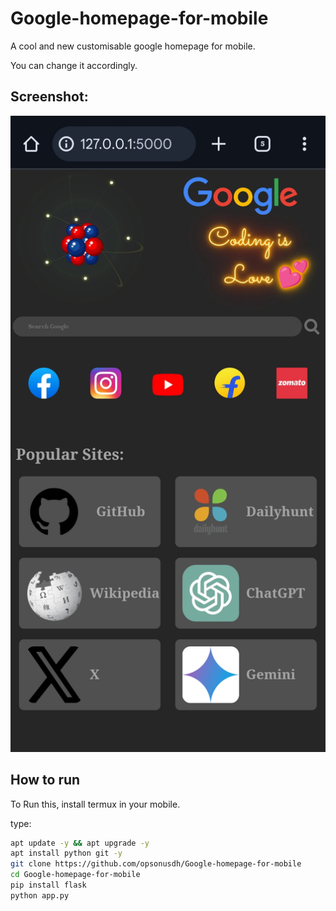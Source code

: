 # Google-homepage-for-mobile
A cool and new customisable google homepage for mobile.

You can change it accordingly.

## Screenshot:
![Screenshot of created homepage](images/Screenshot_2025-04-16-16-33-26-99_40deb401b9ffe8e1df2f1cc5ba480b12.jpg)

## How to run
To Run this, install termux in your mobile.

type:
```bash
apt update -y && apt upgrade -y
apt install python git -y
git clone https://github.com/opsonusdh/Google-homepage-for-mobile
cd Google-homepage-for-mobile
pip install flask
python app.py
```


